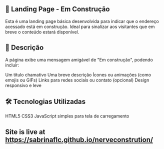 ## 🚧 Landing Page - Em Construção

Esta é uma landing page básica desenvolvida para indicar que o endereço acessado está em construção. Ideal para sinalizar aos visitantes que em breve o conteúdo estará disponível.

## 📄 Descrição

A página exibe uma mensagem amigável de "Em construção", podendo incluir:

Um título chamativo
Uma breve descrição
Ícones ou animações (como emojis ou GIFs)
Links para redes sociais ou contato (opcional)
Design responsivo e leve

## 🛠️ Tecnologias Utilizadas

HTML5
CSS3
JavaScript simples para tela de carregamento

## Site is live at https://sabrinaflc.github.io/nerveconstrution/
